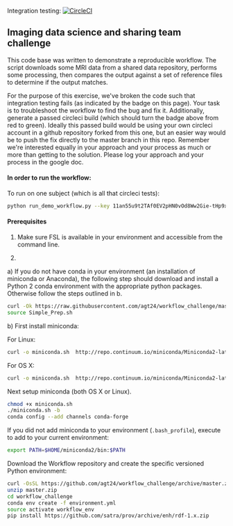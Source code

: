 Integration testing: [![CircleCI](https://circleci.com/gh/agt24/workflow_challenge.svg?style=shield&circle-token=742274cfd7bd81d4c33df1ce864b2f6ba5ecf894)](https://circleci.com/gh/agt24/worflow_challenge)

## Imaging data science and sharing team challenge

This code base was written to demonstrate a reproducible workflow. The script downloads some MRI data from a shared data repository, performs some processing, then compares the output against a set of reference files to determine if the output matches.

For the purpose of this exercise, we've broken the code such that integration testing fails (as indicated by the badge on this page).  Your task is to troubleshoot the workflow to find the bug and fix it. Additionally, generate a passed circleci build (which should turn the badge above from red to green). Ideally this passed build would be using your own circleci account in a github repository forked from this one, but an easier way would be to push the fix directly to the master branch in this repo. Remember we're interested equally in your approach and your process as much or more than getting to the solution. Please log your approach and your process in the google doc.





#### In order to run the workflow:

To run on one subject (which is all that circleci tests):
```bash
python run_demo_workflow.py --key 11an55u9t2TAf0EV2pHN0vOd8Ww2Gie-tHp9xGULh_dA -n 1
```

#### Prerequisites
1. Make sure FSL is available in your environment and accessible from the command line.

2. 

a) If you do not have conda in your environment (an installation of miniconda or Anaconda), the following step should download and install a Python 2 conda environment with the appropriate python packages. Otherwise follow the steps outlined in b.

```bash
curl -Ok https://raw.githubusercontent.com/agt24/workflow_challenge/master/Simple_Prep.sh
source Simple_Prep.sh
```



b) First install miniconda:

For Linux:

```bash
curl -o miniconda.sh  http://repo.continuum.io/miniconda/Miniconda2-latest-Linux-x86_64.sh
```

For OS X:

```bash
curl -o miniconda.sh  http://repo.continuum.io/miniconda/Miniconda2-latest-MacOSX-x86_64.sh
```

Next setup miniconda (both OS X or Linux).

```bash
chmod +x miniconda.sh
./miniconda.sh -b
conda config --add channels conda-forge
```

If you did not add miniconda to your environment (`.bash_profile`), execute to add to your current environment:

```bash
export PATH=$HOME/miniconda2/bin:$PATH
```

Download the Workflow repository and create the specific versioned Python environment:

```bash
curl -OsSL https://github.com/agt24/workflow_challenge/archive/master.zip
unzip master.zip
cd workflow_challenge
conda env create -f environment.yml
source activate workflow_env
pip install https://github.com/satra/prov/archive/enh/rdf-1.x.zip
```


